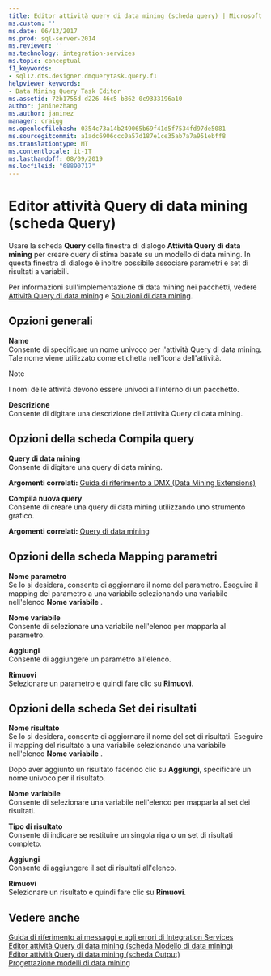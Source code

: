 ```yaml
---
title: Editor attività query di data mining (scheda query) | Microsoft Docs
ms.custom: ''
ms.date: 06/13/2017
ms.prod: sql-server-2014
ms.reviewer: ''
ms.technology: integration-services
ms.topic: conceptual
f1_keywords:
- sql12.dts.designer.dmquerytask.query.f1
helpviewer_keywords:
- Data Mining Query Task Editor
ms.assetid: 72b1755d-d226-46c5-b862-0c9333196a10
author: janinezhang
ms.author: janinez
manager: craigg
ms.openlocfilehash: 0354c73a14b249065b69f41d5f7534fd97de5081
ms.sourcegitcommit: a1adc6906ccc0a57d187e1ce35ab7a7a951ebff8
ms.translationtype: MT
ms.contentlocale: it-IT
ms.lasthandoff: 08/09/2019
ms.locfileid: "68890717"
---
```

# <a name="data-mining-query-task-editor-query-tab"></a>Editor attività Query di data mining (scheda Query)
  Usare la scheda **Query** della finestra di dialogo **Attività Query di data mining** per creare query di stima basate su un modello di data mining. In questa finestra di dialogo è inoltre possibile associare parametri e set di risultati a variabili.  
  
 Per informazioni sull'implementazione di data mining nei pacchetti, vedere [Attività Query di data mining](control-flow/data-mining-query-task.md) e [Soluzioni di data mining](https://docs.microsoft.com/analysis-services/data-mining/data-mining-solutions).  
  
## <a name="general-options"></a>Opzioni generali  
 **Name**  
 Consente di specificare un nome univoco per l'attività Query di data mining. Tale nome viene utilizzato come etichetta nell'icona dell'attività.  
  
> [!NOTE]  
>  I nomi delle attività devono essere univoci all'interno di un pacchetto.  
  
 **Descrizione**  
 Consente di digitare una descrizione dell'attività Query di data mining.  
  
## <a name="build-query-tab-options"></a>Opzioni della scheda Compila query  
 **Query di data mining**  
 Consente di digitare una query di data mining.  
  
 **Argomenti correlati:**  [Guida di riferimento a DMX &#40;Data Mining Extensions&#41;](/sql/dmx/data-mining-extensions-dmx-reference)  
  
 **Compila nuova query**  
 Consente di creare una query di data mining utilizzando uno strumento grafico.  
  
 **Argomenti correlati:** [Query di data mining](control-flow/data-mining-query.md)  
  
## <a name="parameter-mapping-tab-options"></a>Opzioni della scheda Mapping parametri  
 **Nome parametro**  
 Se lo si desidera, consente di aggiornare il nome del parametro. Eseguire il mapping del parametro a una variabile selezionando una variabile nell'elenco **Nome variabile** .  
  
 **Nome variabile**  
 Consente di selezionare una variabile nell'elenco per mapparla al parametro.  
  
 **Aggiungi**  
 Consente di aggiungere un parametro all'elenco.  
  
 **Rimuovi**  
 Selezionare un parametro e quindi fare clic su **Rimuovi**.  
  
## <a name="result-set-tab-options"></a>Opzioni della scheda Set dei risultati  
 **Nome risultato**  
 Se lo si desidera, consente di aggiornare il nome del set di risultati. Eseguire il mapping del risultato a una variabile selezionando una variabile nell'elenco **Nome variabile** .  
  
 Dopo aver aggiunto un risultato facendo clic su **Aggiungi**, specificare un nome univoco per il risultato.  
  
 **Nome variabile**  
 Consente di selezionare una variabile nell'elenco per mapparla al set dei risultati.  
  
 **Tipo di risultato**  
 Consente di indicare se restituire un singola riga o un set di risultati completo.  
  
 **Aggiungi**  
 Consente di aggiungere il set di risultati all'elenco.  
  
 **Rimuovi**  
 Selezionare un risultato e quindi fare clic su **Rimuovi**.  
  
## <a name="see-also"></a>Vedere anche  
 [Guida di riferimento ai messaggi e agli errori di Integration Services](../../2014/integration-services/integration-services-error-and-message-reference.md)   
 [Editor attività Query di data mining &#40;scheda Modello di data mining&#41;](../../2014/integration-services/data-mining-query-task-editor-mining-model-tab.md)   
 [Editor attività Query di data mining &#40;scheda Output&#41;](../../2014/integration-services/data-mining-query-task-editor-output-tab.md)   
 [Progettazione modelli di data mining](https://docs.microsoft.com/analysis-services/data-mining/data-mining-designer)  
  
  
